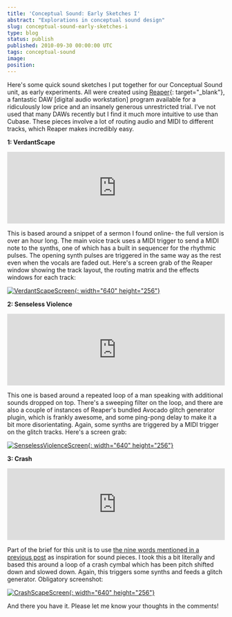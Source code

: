 ```yaml
---
title: 'Conceptual Sound: Early Sketches I'
abstract: "Explorations in conceptual sound design"
slug: conceptual-sound-early-sketches-i
type: blog
status: publish
published: 2010-09-30 00:00:00 UTC
tags: conceptual-sound
image: 
position: 
---
```


Here\'s some quick sound sketches I put together for our Conceptual
Sound unit, as early experiments. All were created using [Reaper][1]{:
target="_blank"}, a fantastic DAW \[digital audio workstation\] program
available for a ridiculously low price and an insanely generous
unrestricted trial. I\'ve not used that many DAWs recently but I find it
much more intuitive to use than Cubase. These pieces involve a lot of
routing audio and MIDI to different tracks, which Reaper makes
incredibly easy.

**1: VerdantScape**

<iframe width="100%" height="166" scrolling="no" frameborder="no" allow="autoplay" src="https://w.soundcloud.com/player/?url=https%3A//api.soundcloud.com/tracks/5704451&amp;color=%23ff5500&amp;auto_play=false&amp;hide_related=false&amp;show_comments=true&amp;show_user=true&amp;show_reposts=false&amp;show_teaser=true"></iframe>

This is based around a snippet of a sermon I found online- the full
version is over an hour long. The main voice track uses a MIDI trigger
to send a MIDI note to the synths, one of which has a built in sequencer
for the rhythmic pulses. The opening synth pulses are triggered in the
same way as the rest even when the vocals are faded out. Here\'s a
screen grab of the Reaper window showing the track layout, the routing
matrix and the effects windows for each track:

[![VerdantScapeScreen](https://farm5.static.flickr.com/4086/5039930788_8f3af547c3_z.jpg){:
width="640" height="256"}][2]

**2: Senseless Violence**

<iframe width="100%" height="166" scrolling="no" frameborder="no" allow="autoplay" src="https://w.soundcloud.com/player/?url=https%3A//api.soundcloud.com/tracks/5704450&amp;color=%23ff5500&amp;auto_play=false&amp;hide_related=false&amp;show_comments=true&amp;show_user=true&amp;show_reposts=false&amp;show_teaser=true"></iframe>

This one is based around a repeated loop of a man speaking with
additional sounds dropped on top. There\'s a sweeping filter on the
loop, and there are also a couple of instances of Reaper\'s bundled
Avocado glitch generator plugin, which is frankly awesome, and some
ping-pong delay to make it a bit more disorientating. Again, some synths
are triggered by a MIDI trigger on the glitch tracks. Here\'s a screen
grab:

[![SenselessViolenceScreen](https://farm5.static.flickr.com/4152/5039311225_9ff2ed3a48_z.jpg){:
width="640" height="256"}][3]

**3: Crash**

<iframe width="100%" height="166" scrolling="no" frameborder="no" allow="autoplay" src="https://w.soundcloud.com/player/?url=https%3A//api.soundcloud.com/tracks/5704449&amp;color=%23ff5500&amp;auto_play=false&amp;hide_related=false&amp;show_comments=true&amp;show_user=true&amp;show_reposts=false&amp;show_teaser=true"></iframe>

Part of the brief for this unit is to use [the nine words mentioned in a
previous post][4] as inspiration for sound pieces. I
took this a bit literally and based this around a loop of a crash cymbal
which has been pitch shifted down and slowed down. Again, this triggers
some synths and feeds a glitch generator. Obligatory screenshot:

[![CrashScapeScreen](https://farm5.static.flickr.com/4091/5039931200_efbcf29850_z.jpg){:
width="640" height="256"}][5]

And there you have it. Please let me know your thoughts in the comments!



[1]: http://www.reaper.fm/
[2]: http://www.flickr.com/photos/53111802@N05/5039930788/
[3]: http://www.flickr.com/photos/53111802@N05/5039311225/
[4]: http://velvetkevorkian.wordpress.com/2010/09/23/nine-words-nine-images/
[5]: http://www.flickr.com/photos/53111802@N05/5039931200/
